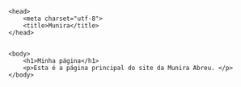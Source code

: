 	<head>
		<meta charset="utf-8">
		<title>Munira</title>
	</head>


	<body>
		<h1>Minha página</h1>
		<p>Esta é a página principal do site da Munira Abreu. </p>
	</body>
